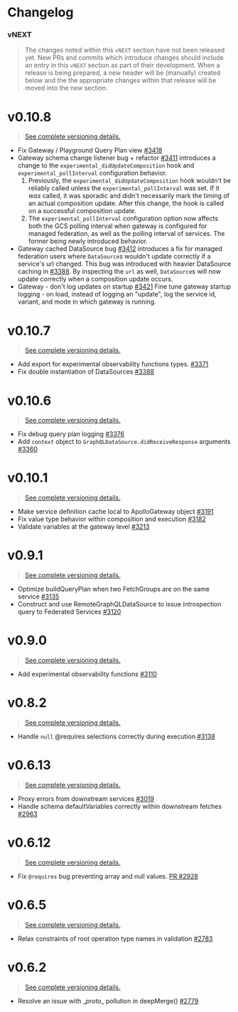 # Changelog

### vNEXT

> The changes noted within this `vNEXT` section have not been released yet.  New PRs and commits which introduce changes should include an entry in this `vNEXT` section as part of their development.  When a release is being prepared, a new header will be (manually) created below and the the appropriate changes within that release will be moved into the new section.

# v0.10.8

> [See complete versioning details.](https://github.com/apollographql/apollo-server/commit/5d94e986f04457ec17114791ee6db3ece4213dd8)

* Fix Gateway / Playground Query Plan view [#3418](https://github.com/apollographql/apollo-server/pull/3418)
* Gateway schema change listener bug + refactor [#3411](https://github.com/apollographql/apollo-server/pull/3411) introduces a change to the `experimental_didUpdateComposition` hook and `experimental_pollInterval` configuration behavior.
  1. Previously, the `experimental_didUpdateComposition` hook wouldn't be reliably called unless the `experimental_pollInterval` was set. If it _was_ called, it was sporadic and didn't necessarily mark the timing of an actual composition update. After this change, the hook is called on a successful composition update.
  2. The `experimental_pollInterval` configuration option now affects both the GCS polling interval when gateway is configured for managed federation, as well as the polling interval of services. The former being newly introduced behavior.
* Gateway cached DataSource bug [#3412](https://github.com/apollographql/apollo-server/pull/3412) introduces a fix for managed federation users where `DataSource`s wouldn't update correctly if a service's url changed. This bug was introduced with heavier DataSource caching in [#3388](https://github.com/apollographql/apollo-server/pull/3388). By inspecting the `url` as well, `DataSource`s will now update correctly when a composition update occurs.
* Gateway - don't log updates on startup [#3421](https://github.com/apollographql/apollo-server/pull/3421) Fine tune gateway startup logging - on load, instead of logging an "update", log the service id, variant, and mode in which gateway is running.

# v0.10.7

> [See complete versioning details.](https://github.com/apollographql/apollo-server/commit/fc7462ec5f8604bd6cba99aa9a377a9b8e045566)

* Add export for experimental observability functions types. [#3371](https://github.com/apollographql/apollo-server/pull/3371)
* Fix double instantiation of DataSources [#3388](https://github.com/apollographql/apollo-server/pull/3388)

# v0.10.6

> [See complete versioning details.](https://github.com/apollographql/apollo-server/commit/aa200ce24b834320fc79d2605dac340b37d3e434)

* Fix debug query plan logging [#3376](https://github.com/apollographql/apollo-server/pull/3376)
* Add `context` object to `GraphQLDataSource.didReceiveResponse` arguments [#3360](https://github.com/apollographql/apollo-server/pull/3360)

# v0.10.1

> [See complete versioning details.](https://github.com/apollographql/apollo-server/commit/029c8dca3af812ee70589cdb6de749df3d2843d8)

* Make service definition cache local to ApolloGateway object [#3191](https://github.com/apollographql/apollo-server/pull/3191)
* Fix value type behavior within composition and execution [#3182](https://github.com/apollographql/apollo-server/pull/3182)
* Validate variables at the gateway level [#3213](https://github.com/apollographql/apollo-server/pull/3213)

# v0.9.1

> [See complete versioning details.](https://github.com/apollographql/apollo-server/commit/a1c41152a35c837af27d1dee081fc273de07a28e)

* Optimize buildQueryPlan when two FetchGroups are on the same service [#3135](https://github.com/apollographql/apollo-server/pull/3135)
* Construct and use RemoteGraphQLDataSource to issue introspection query to Federated Services [#3120](https://github.com/apollographql/apollo-server/pull/3120)

# v0.9.0

> [See complete versioning details.](https://github.com/apollographql/apollo-server/commit/99f78c6782bce170186ba6ef311182a8c9f281b7)

* Add experimental observability functions [#3110](https://github.com/apollographql/apollo-server/pull/3110)

# v0.8.2

> [See complete versioning details.](https://github.com/apollographql/apollo-server/commit/b0a9ce0615d19b7241e64883b5d5d7730cc13fcb)

* Handle `null` @requires selections correctly during execution [#3138](https://github.com/apollographql/apollo-server/pull/3138)

# v0.6.13

> [See complete versioning details.](https://github.com/apollographql/apollo-server/commit/a06594117dbbf1e8abdb7b366b69a94ab808b065)

* Proxy errors from downstream services [#3019](https://github.com/apollographql/apollo-server/pull/3019)
* Handle schema defaultVariables correctly within downstream fetches [#2963](https://github.com/apollographql/apollo-server/pull/2963)

# v0.6.12

> [See complete versioning details.](https://github.com/apollographql/apollo-server/commit/5974b2ce405a06bc331230400b9073f6381738d3)

* Fix `@requires` bug preventing array and null values. [PR #2928](https://github.com/apollographql/apollo-server/pull/2928)

# v0.6.5

> [See complete versioning details.](https://github.com/apollographql/apollo-server/commit/9dcfe6f91fa7b4187a644efe1522cf444ffc1251)

* Relax constraints of root operation type names in validation [#2783](ttps://github.com/apollographql/apollo-server/pull/2783)

# v0.6.2

> [See complete versioning details.](https://github.com/apollographql/apollo-server/commit/e113127b1ff9802de3bc5574bcae55256f0ef656)

* Resolve an issue with \__proto__ pollution in deepMerge() [#2779](https://github.com/apollographql/apollo-server/pull/2779)
